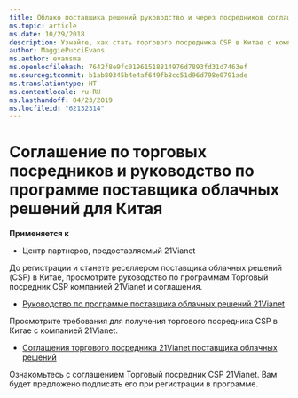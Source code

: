 ```yaml
---
title: Облако поставщика решений руководство и через посредников соглашение по программе (под управлением 21vianet центра партнеров)
ms.topic: article
ms.date: 10/29/2018
description: Узнайте, как стать торгового посредника CSP в Китае с компанией 21Vianet.
author: MaggiePucciEvans
ms.author: evansma
ms.openlocfilehash: 7642f8e9fc01961518814976d7893fd31d7463ef
ms.sourcegitcommit: b1ab80345b4e4af649fb8cc51d96d798e0791ade
ms.translationtype: HT
ms.contentlocale: ru-RU
ms.lasthandoff: 04/23/2019
ms.locfileid: "62132314"
---
```

# <a name="china-cloud-solution-provider-program-guide-and-reseller-agreement"></a>Соглашение по торговых посредников и руководство по программе поставщика облачных решений для Китая
**Применяется к**

-   Центр партнеров, предоставляемый 21Vianet

До регистрации и станете реселлером поставщика облачных решений (CSP) в Китае, просмотрите руководство по программам Торговый посредник CSP компанией 21Vianet и соглашения.

-   [Руководство по программе поставщика облачных решений 21Vianet](https://www.21vbluecloud.com/office365/SolProv_programguide/)

Просмотрите требования для получения торгового посредника CSP в Китае с компанией 21Vianet.

-   [Соглашения торгового посредника 21Vianet поставщика облачных решений](https://www.21vbluecloud.com/office365/ResellerAgr/)

Ознакомьтесь с соглашением Торговый посредник CSP 21Vianet. Вам будет предложено подписать его при регистрации в программе. 


